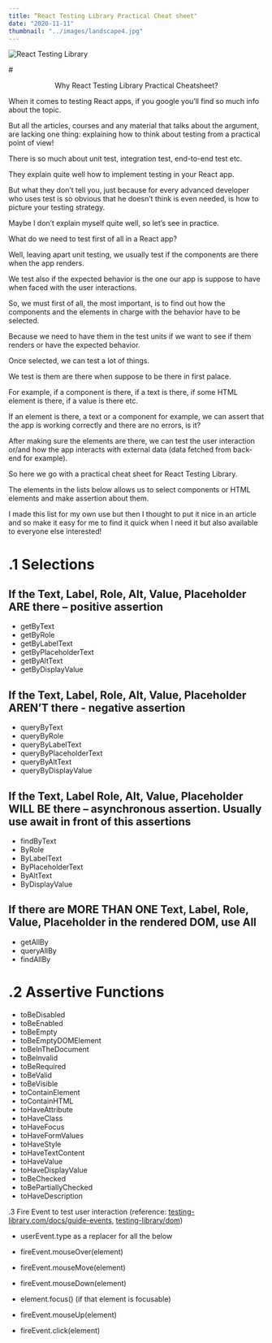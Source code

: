 ```yaml
---
title: “React Testing Library Practical Cheat sheet"
date: "2020-11-11"
thumbnail: "../images/landscape4.jpg"
---
```


![React Testing Library](../images/code9.jpg)

#<center>Why React Testing Library Practical Cheatsheet?</center>

When it comes to testing React apps, if you google you’ll find so much info about the topic.

But all the articles, courses and any material that talks about the argument, are lacking one thing: explaining how to think about testing from a practical point of view!

There is so much about unit test, integration test, end-to-end test etc.

They explain quite well how to implement testing in your React app.

But what they don’t tell you, just because for every advanced developer who uses test is so obvious that he doesn’t think is even needed, is how to picture your testing strategy.

Maybe I don’t explain myself quite well, so let’s see in practice.

What do we need to test first of all in a React app?

Well, leaving apart unit testing, we usually test if the components are there when the app renders.

We test also if the expected behavior is the one our app is suppose to have when faced with the user interactions.

So, we must first of all, the most important, is to find out how the components and the elements in charge with the behavior have to be selected.

Because we need to have them in the test units if we want to see if them renders or have the expected behavior.

Once selected, we can test a lot of things.

We test is them are there when suppose to be there in first palace.

For example, if a component is there, if a text is there, if some HTML element is there, if a value is there etc.

If an element is there, a text or a component for example, we can assert that the app is working correctly and there are no errors, is it?

After making sure the elements are there, we can test the user interaction or/and how the app interacts with external data (data fetched from back-end for example).

So here we go with a practical cheat sheet for React Testing Library.

The elements in the lists below allows us to select components or HTML elements and make assertion about them.

I made this list for my own use but then I thought to put it nice in an article and so make it easy for me to find it quick when I need it but also available to everyone else interested!

# .1 Selections

## If the Text, Label, Role, Alt, Value, Placeholder ARE there – positive assertion

- getByText
- getByRole
- getByLabelText
- getByPlaceholderText
- getByAltText
- getByDisplayValue

## If the Text, Label, Role, Alt, Value, Placeholder AREN’T there - negative assertion

- queryByText
- queryByRole
- queryByLabelText
- queryByPlaceholderText
- queryByAltText
- queryByDisplayValue

## If the Text, Label Role, Alt, Value, Placeholder WILL BE there – asynchronous assertion. Usually use await in front of this assertions

- findByText
- ByRole
- ByLabelText
- ByPlaceholderText
- ByAltText
- ByDisplayValue

## If there are MORE THAN ONE Text, Label, Role, Value, Placeholder in the rendered DOM, use All

- getAllBy
- queryAllBy
- findAllBy

# .2 Assertive Functions

- toBeDisabled
- toBeEnabled
- toBeEmpty
- toBeEmptyDOMElement
- toBeInTheDocument
- toBeInvalid
- toBeRequired
- toBeValid
- toBeVisible
- toContainElement
- toContainHTML
- toHaveAttribute
- toHaveClass
- toHaveFocus
- toHaveFormValues
- toHaveStyle
- toHaveTextContent
- toHaveValue
- toHaveDisplayValue
- toBeChecked
- toBePartiallyChecked
- toHaveDescription

.3 Fire Event to test user interaction (reference: <a href="https://testing-library.com/docs/guide-events, all supported events" target="_blank">testing-library.com/docs/guide-events</a>, <a href="https://github.com/testing-library/dom-testing-library/blob/master/src/event-map.js" target="_blank">testing-library/dom</a>)

- userEvent.type as a replacer for all the below

- fireEvent.mouseOver(element)
- fireEvent.mouseMove(element)
- fireEvent.mouseDown(element)
- element.focus() (if that element is focusable)
- fireEvent.mouseUp(element)
- fireEvent.click(element)
